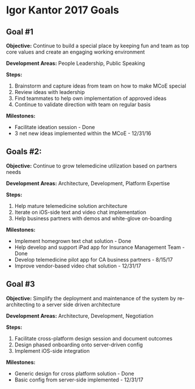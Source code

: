 # Igor Kantor 2017 Goals

## Goal #1

**Objective:** Continue to build a special place by keeping fun and team as top core values and create an engaging working environment

**Development Areas:** People Leadership, Public Speaking

**Steps:**
1. Brainstorm and capture ideas from team on how to make MCoE special
2. Review ideas with leadership
3. Find teammates to help own implementation  of approved ideas
4. Continue to validate direction with team on regular basis 

**Milestones:**
* Facilitate ideation session - Done
* 3 net new ideas implemented within the MCoE - 12/31/16


## Goals #2:

**Objective:** Continue to grow telemedicine utilization based on partners needs

**Development Areas:** Architecture, Development, Platform Expertise 

**Steps:**
1) Help mature telemedicine solution architecture
2) Iterate  on iOS-side text and video chat implementation 
3) Help business  partners with demos and white-glove on-boarding 

**Milestones:**
* Implement homegrown text chat solution - Done
* Help develop and support iPad app for Insurance Management Team - Done
* Develop telemedicine pilot app for CA business  partners - 8/15/17
* Improve vendor-based video chat solution - 12/31/17


## Goal #3

**Objective:** Simplify the deployment and maintenance of the system by re-architecting to a server side driven architecture

**Development Areas:** Architecture, Development, Negotiation

**Steps:**
1) Facilitate cross-platform design session and document outcomes 
2) Design phased onboarding onto server-driven config 
3) Implement iOS-side integration 

**Milestones:**
* Generic design for cross platform solution - Done
* Basic config from server-side implemented - 12/31/17
